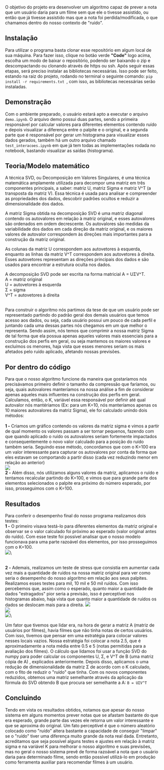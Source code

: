  O objetivo do projeto era desenvolver um algoritmo capaz de prever a nota que um usuário daria para um filme sem que ele o tivesse assistido, ou então que já tivesse assistido mas que a nota foi perdida/modificada, o que chamamos dentro do nosso contexto de "ruído".
 
 ## Instalação
Para utilizar o programa basta clonar esse repositório em algum local de sua máquina. Para fazer isso, clique no botão verde **"Code"** logo acima, escolha um modo de baixar o repositório, podendo ser baixando o zip e descompactando ou clonando através de https ou ssh. Após seguir essas etapas, será preciso instalar as bibliotecas necessárias. Isso pode ser feito, estando na raiz do projeto, rodando no terminal o seguinte comando:  `pip install -r requirements.txt `, com isso, as bibliotecas necessárias serão instaladas.

## Demonstração
Com o ambiente preparado, o usuário estará apto a executar o arquivo `demo.ipynb`. O arquivo demo possui duas partes, sendo a primeira responsável por calcular valores para diferentes elementos contendo ruído e depois visualizar a diferença entre o palpite e o original, e a segunda parte que é responsável por gerar um histograma para visualizar esses dados gerados, também há um outro arquivo chamado `test_interacoes.ipynb` em que já tem todas as implementações rodada no notebook, bastando visualizar as saídas (histograma).
 
## Teoria/Modelo matemático
A técnica SVD, ou Decomposição em Valores Singulares, é uma técnica matemática amplamente utilizada para decompor uma matriz em três componentes principais, a saber: matriz U, matriz Sigma e matriz V^T (a transposta da matriz V). Essa técnica é usada para analisar e compreender as propriedades dos dados, descobrir padrões ocultos e reduzir a dimensionalidade dos dados.

A matriz Sigma obtida na decomposição SVD é uma matriz diagonal contendo os autovalores em relação à matriz original, e esses autovalores são ordenados em ordem decrescente. Os autovalores são medidas da variabilidade dos dados em cada direção da matriz original, e os maiores valores de autovalor correspondem às direções mais importantes para a construção da matriz original.

As colunas da matriz U correspondem aos autovetores à esquerda, enquanto as linhas da matriz V^T correspondem aos autovetores à direita. Esses autovetores representam as direções principais dos dados e são usados para encontrar a estrutura oculta nos dados.

A decomposição SVD pode ser escrita na forma matricial A = UΣV^T.\
A = matriz original\
U = autovetores à esquerda\
Σ = sigma\
V^T = autovetores à direita


\
Para construir o algoritmo nós partimos da tese de que um usuário pode ser representado partindo do padrão geral dos demais usuários que temos acesso aos dados, ou seja, cada usuário possui um pouco de cada perfil e juntando cada uma dessas partes nós chegamos em um que melhor o representa. Sendo assim, nós temos que comprimir a nossa matriz Sigma de tal forma que ela possua apenas aqueles valores mais essenciais para a construção dos perfis em geral, ou seja mantemos os maiores valores e excluímos os menores, haja vista que esses menores seriam os mais afetados pelo ruído aplicado, afetando nossas previsões.

## Por dentro do código
Para que o nosso algoritmo funcione da maneira que gostaríamos nós precisávamos primeiro definir o tamanho da compressão que faríamos, ou seja, quais autovalores manteríamos na nossa análise a fim de considerar apenas aqueles mais influentes na construção dos perfis em geral. Calculamos, então, o K, variável essa responsável por definir até qual autovalor nós mantériamos (Ex: para um K=10, nós manteríamos apenas os 10 maiores autovalores da matriz Sigma), ele foi calculado unindo dois métodos:\
\
**1 -** Criamos um gráfico contendo os valores da matriz sigma e vimos a partir de qual momento os valores passam a ser tornar pequenos, fazendo com que quando aplicado o ruído os autovalores seriam fortemente impactados e consequentemente o novo valor calculado para a posição do ruído também seria. Seguindo esse método, concordamos que com o K=100 era um valor interessante para capturar os autovalores por conta da forma que eles estavam se comportando a partir disso (cada vez reduzindo menor em relação ao anterior)\
<img src= "https://github.com/fernandovs4/Desafio-Netflix/blob/main/graf_sigma.png">\
**2 -** Além disso, nós utilizamos alguns valores da matriz, aplicamos o ruído e tentamos recalcular partindo do K=100, e vimos que para grande parte dos elementos selecionados o palpite era próximo do número esperado, por isso, prosseguimos com o K=100.

## Resultados
Para conferir o desempenho final do nosso programa realizamos dois testes:\
**1 -** O primeiro visava testá-lo para diferentes elementos da matriz original e observar se o valor calculado foi próximo ao esperado (valor original antes do ruído). Com esse teste foi possível analisar que o nosso modelo funcionava para uma parte razoável dos elementos, por isso prosseguimos com o K=100.\
<img src= "https://github.com/fernandovs4/Desafio-Netflix/blob/main/histograma_diferencas.jpg">\

\
**2 -** Ademais, realizamos um teste de stress que consistia em aumentar cada vez mais a quantidade de ruídos na nossa matriz original para ver como seria o desempenho do nosso algoritmo em relação aos seus palpites. Realizamos esses testes para mil, 10 mil e 50 mil ruídos. Com isso percebemos que, assim como o esperado, quanto maior a quantidade de dados "estragados" pior seria a previsão, isso é perceptível nos histogramas abaixo, haja vista que quanto maior a quantidade de ruídos os dados se deslocam mais para a direita.
<img src= "https://github.com/fernandovs4/Desafio-Netflix/blob/main/test_stress_mil.png">\
<img src= "https://github.com/fernandovs4/Desafio-Netflix/blob/main/test_stress_10mil.png">\
<img src= "https://github.com/fernandovs4/Desafio-Netflix/blob/main/test_stress_50mil.png">\

Um fator que tivemos que lidar era, na hora de gerar a matriz A (matriz de usuários por filmes), havia filmes que não tinha notas de certos usuários. Com isso, tivemos que pensar em uma estratégia para colocar valores nesses locais vazios. Nossa estratégia foi colocar a nota 2.5, que é aproximadamente a nota média entre 0.5 e 5 (notas permitidas para a avaliação dos filmes). 
O cálculo que lidamos foi usar a função SVD do numpy para poder calcular os componentes U, Σ, e V^T de B (uma matriz cópia de A) , explicados anteriormente. Depois disso, aplicamos o uma redução de dimensionalidade da matriz Σ de acordo com o K calculado, com o fito de reduzir o "ruído" que tinha. Com os novos componentes reduzidos, obtemos uma matriz semelhante através da aplicação da fórmula do SVD obtendo B que procura ser semelhante a A:
`B = UΣV^T`


## Concluindo
Tendo em vista os resultados obtidos, notamos que apesar do nosso sistema em alguns momentos prever notas que se afastam bastante do que era esperado, grande parte das vezes ele retorna um valor interessante e que se aproxima do original. Um fato perceptível é que o número aleatório colocado como "ruído" altera bastante a capacidade de conseguir "limpar" se o "ruído" tiver uma diferença muito grande da nota real dada. Entretanto, acreditamos que seja possível alguns  testes e ajustes em relação à matriz sigma e na variável K para melhorar o nosso algoritmo e suas previsões, mas no geral o nosso sistema prevê de forma razoável a nota que o usuário daria para determinado filme, sendo então possível utilizá-lo em produção como ferramenta auxiliar para recomendar filmes à um usuário.
